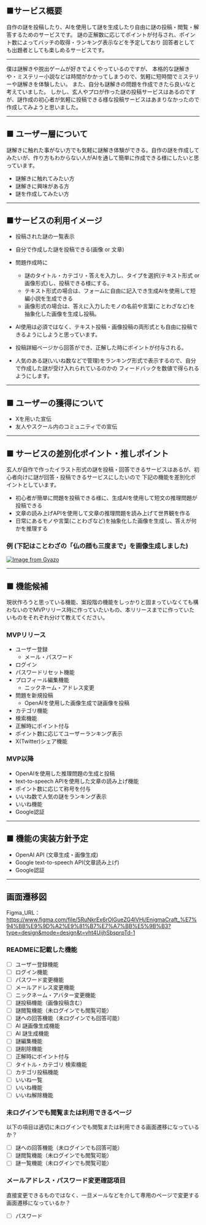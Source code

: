 ## ■サービス概要
自作の謎を投稿したり、AIを使用して謎を生成したり自由に謎の投稿・閲覧・解答するためのサービスです。
謎の正解数に応じてポイントが付与され、ポイント数によってバッチの取得・ランキング表示などを予定しており
回答者としても出題者としても楽しめるサービスです。
*** 
僕は謎解きや脱出ゲームが好きでよくやっているのですが、
本格的な謎解きや・ミステリー小説などは時間がかかってしまうので、気軽に短時間でミステリーや謎解きを体験したい。
また、自分も謎解きの問題を作成できたら良いなと考えていました。
しかし、玄人やプロが作った謎の投稿サービスはあるのですが、謎作成の初心者が気軽に投稿できる様な投稿サービスはあまりなかったので作成してみようと思いました。
*** 
## ■ ユーザー層について
謎解きに触れた事がない方でも気軽に謎解き体験ができる。自作の謎を作成してみたいが、作り方もわからない人がAIを通して簡単に作成できる様にしたいと思っています。
- 謎解きに触れてみたい方
- 謎解きに興味がある方
- 謎を作成してみたい方
*** 

## ■サービスの利用イメージ
- 投稿された謎の一覧表示
- 自分で作成した謎を投稿できる(画像 or 文章)
- 問題作成時に
  + 謎のタイトル・カテゴリ・答えを入力し、タイプを選択(テキスト形式 or 画像形式)し、投稿できる様にする。
  + テキスト形式の場合は、フォームに自由に記入でき生成AIを使用して短編小説を生成できる
  + 画像形式の場合は、答えに入力したモノの名前や言葉(ことわざなど)を抽象化した画像を生成し投稿。
- AI使用は必須ではなく、テキスト投稿・画像投稿の両形式とも自由に投稿できるようにしようと思っています。
- 投稿詳細ページから回答ができ、正解した時にポイントが付与される。
  
- 人気のある謎(いいね数などで管理)をランキング形式で表示するので、自分で作成した謎が受け入れられているのかの
フィードバックを数値で得られるようにします。

*** 

## ■ ユーザーの獲得について
- Xを用いた宣伝
- 友人やスクール内のコミュニティでの宣伝

*** 

## ■ サービスの差別化ポイント・推しポイント
玄人が自作で作ったイラスト形式の謎を投稿・回答できるサービスはあるが、初心者向けに謎が回答・投稿できるサービスにしたいので
下記の機能を差別化ポイントとしています。
- 初心者が簡単に問題を投稿できる様に、生成AIを使用して短文の推理問題が投稿できる
- 文章の読み上げAPIを使用して文章の推理問題を読み上げて世界観を作る
- 日常にあるモノや言葉(ことわざなど)を抽象化した画像を生成し、答えが何かを推理する

### 例 (下記はことわざの「仏の顔も三度まで」を画像生成しました)
  
[![Image from Gyazo](https://i.gyazo.com/5a8f257211bcb2c676cfbe178dd8ffce.png)](https://gyazo.com/5a8f257211bcb2c676cfbe178dd8ffce)

*** 

## ■ 機能候補
現状作ろうと思っている機能、案段階の機能をしっかりと固まっていなくても構わないのでMVPリリース時に作っていたいもの、本リリースまでに作っていたいものをそれぞれ分けて教えてください。
### MVPリリース
- ユーザー登録
    - メール・パスワード
- ログイン
- パスワードリセット機能
- プロフィール編集機能
    - ニックネーム・アドレス変更
- 問題を新規投稿
    - OpenAIを使用した画像生成で謎画像を投稿
- カテゴリ機能
- 検索機能
- 正解時にポイント付与
- ポイント数に応じてユーザーランキング表示
- X(Twitter)シェア機能

### MVP以降
- OpenAIを使用した推理問題の生成と投稿
- text-to-speech APIを使用した文章の読み上げ機能
- ポイント数に応じて称号を付与
- いいね数で人気の謎をランキング表示
- いいね機能
- Google認証

*** 

## ■ 機能の実装方針予定
- OpenAI API (文章生成・画像生成)
- Google text-to-speech API(文章読み上げ)
- Google認証

*** 

## 画面遷移図
Figma_URL：https://www.figma.com/file/5RuNkrEx6rOlGueZG4lVHj/EnigmaCraft_%E7%94%BB%E9%9D%A2%E9%81%B7%E7%A7%BB%E5%9B%B3?type=design&mode=design&t=vht4UijhSbsprpTd-1

### READMEに記載した機能
- [ ] ユーザー登録機能
- [ ] ログイン機能
- [ ] パスワード変更機能
- [ ] メールアドレス変更機能
- [ ] ニックネーム・アバター変更機能
- [ ] 謎投稿機能（画像投稿含む）
- [ ] 謎閲覧機能（未ログインでも閲覧可能）
- [ ] 謎への回答機能（未ログインでも回答可能）
- [ ] AI 謎画像生成機能
- [ ] AI 謎生成機能
- [ ] 謎編集機能
- [ ] 謎削除機能
- [ ] 正解時にポイント付与
- [ ] タイトル・カテゴリ 検索機能
- [ ] カテゴリ投稿機能
- [ ] いいね一覧
- [ ] いいね機能
- [ ] いいね解除機能

### 未ログインでも閲覧または利用できるページ
以下の項目は適切に未ログインでも閲覧または利用できる画面遷移になっているか？
- [ ] 謎への回答機能（未ログインでも回答可能）
- [ ] 謎閲覧機能（未ログインでも閲覧可能）
- [ ] 謎一覧機能（未ログインでも閲覧可能）

### メールアドレス・パスワード変更確認項目
直接変更できるものではなく、一旦メールなどを介して専用のページで変更する画面遷移になっているか？
- [ ] パスワード

